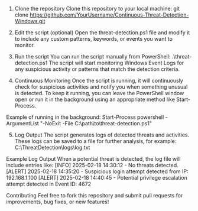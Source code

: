 1. Clone the repository
Clone this repository to your local machine:
git clone https://github.com/YourUsername/Continuous-Threat-Detection-Windows.git

2. Edit the script (optional)
Open the threat-detection.ps1 file and modify it to include any custom patterns, keywords, or events you want to monitor.

3. Run the script
You can run the script manually from PowerShell:
.\threat-detection.ps1
The script will start monitoring Windows Event Logs for any suspicious activity or patterns that match the detection criteria.

4. Continuous Monitoring
Once the script is running, it will continuously check for suspicious activities and notify you when something unusual is detected. To keep it running, you can leave the PowerShell window open or run it in the background using an appropriate method like Start-Process.

Example of running in the background:
Start-Process powershell -ArgumentList "-NoExit -File C:\path\to\threat-detection.ps1"

5. Log Output
The script generates logs of detected threats and activities. These logs can be saved to a file for further analysis, for example:
C:\ThreatDetection\logs\log.txt

Example Log Output
When a potential threat is detected, the log file will include entries like:
[INFO] 2025-02-18 14:30:12 - No threats detected.
[ALERT] 2025-02-18 14:35:20 - Suspicious login attempt detected from IP: 192.168.1.100
[ALERT] 2025-02-18 14:40:45 - Potential privilege escalation attempt detected in Event ID: 4672

Contributing
Feel free to fork this repository and submit pull requests for improvements, bug fixes, or new features!

